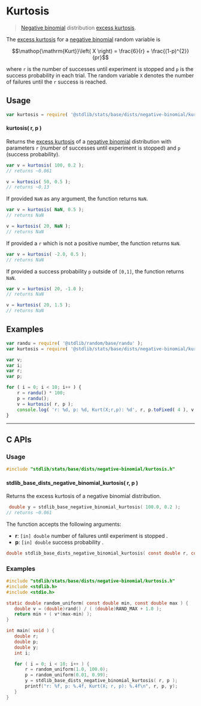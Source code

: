 <!--

@license Apache-2.0

Copyright (c) 2018 The Stdlib Authors.

Licensed under the Apache License, Version 2.0 (the "License");
you may not use this file except in compliance with the License.
You may obtain a copy of the License at

   http://www.apache.org/licenses/LICENSE-2.0

Unless required by applicable law or agreed to in writing, software
distributed under the License is distributed on an "AS IS" BASIS,
WITHOUT WARRANTIES OR CONDITIONS OF ANY KIND, either express or implied.
See the License for the specific language governing permissions and
limitations under the License.

-->

# Kurtosis

> [Negative binomial][negative-binomial-distribution] distribution [excess kurtosis][kurtosis].

<!-- Section to include introductory text. Make sure to keep an empty line after the intro `section` element and another before the `/section` close. -->

<section class="intro">

The [excess kurtosis][kurtosis] for a [negative binomial][negative-binomial-distribution] random variable is

<!-- <equation class="equation" label="eq:negative_binomial_kurtosis" align="center" raw="\operatorname{Kurt}\left( X \right) = \frac{6}{r} + \frac{(1-p)^{2}}{pr}" alt="Excess kurtosis for a negative binomial distribution."> -->

```math
\mathop{\mathrm{Kurt}}\left( X \right) = \frac{6}{r} + \frac{(1-p)^{2}}{pr}
```

<!-- <div class="equation" align="center" data-raw-text="\operatorname{Kurt}\left( X \right) = \frac{6}{r} + \frac{(1-p)^{2}}{pr}" data-equation="eq:negative_binomial_kurtosis">
    <img src="https://cdn.jsdelivr.net/gh/stdlib-js/stdlib@51534079fef45e990850102147e8945fb023d1d0/lib/node_modules/@stdlib/stats/base/dists/negative-binomial/kurtosis/docs/img/equation_negative_binomial_kurtosis.svg" alt="Excess kurtosis for a negative binomial distribution.">
    <br>
</div> -->

<!-- </equation> -->

where `r` is the number of successes until experiment is stopped and `p` is the success probability in each trial. The random variable `X` denotes the number of failures until the `r` success is reached. 

</section>

<!-- /.intro -->

<!-- Package usage documentation. -->

<section class="usage">

## Usage

```javascript
var kurtosis = require( '@stdlib/stats/base/dists/negative-binomial/kurtosis' );
```

#### kurtosis( r, p )

Returns the [excess kurtosis][kurtosis] of a [negative binomial][negative-binomial-distribution] distribution with parameters `r` (number of successes until experiment is stopped) and `p` (success probability).

```javascript
var v = kurtosis( 100, 0.2 );
// returns ~0.061

v = kurtosis( 50, 0.5 );
// returns ~0.13
```

If provided `NaN` as any argument, the function returns `NaN`.

```javascript
var v = kurtosis( NaN, 0.5 );
// returns NaN

v = kurtosis( 20, NaN );
// returns NaN
```

If provided a `r` which is not a positive number, the function returns `NaN`.

```javascript
var v = kurtosis( -2.0, 0.5 );
// returns NaN
```

If provided a success probability `p` outside of `[0,1]`, the function returns `NaN`.

```javascript
var v = kurtosis( 20, -1.0 );
// returns NaN

v = kurtosis( 20, 1.5 );
// returns NaN
```

</section>

<!-- /.usage -->

<!-- Package usage notes. Make sure to keep an empty line after the `section` element and another before the `/section` close. -->

<section class="notes">

</section>

<!-- /.notes -->

<!-- Package usage examples. -->

<section class="examples">

## Examples

<!-- eslint no-undef: "error" -->

```javascript
var randu = require( '@stdlib/random/base/randu' );
var kurtosis = require( '@stdlib/stats/base/dists/negative-binomial/kurtosis' );

var v;
var i;
var r;
var p;

for ( i = 0; i < 10; i++ ) {
    r = randu() * 100;
    p = randu();
    v = kurtosis( r, p );
    console.log( 'r: %d, p: %d, Kurt(X;r,p): %d', r, p.toFixed( 4 ), v.toFixed( 4 ) );
}
```

</section>

<!-- /.examples -->

<!-- Section to include cited references. If references are included, add a horizontal rule *before* the section. Make sure to keep an empty line after the `section` element and another before the `/section` close. -->

<!-- C interface documentation. -->

* * *

<section class="c">

## C APIs

<!-- Section to include introductory text. Make sure to keep an empty line after the intro `section` element and another before the `/section` close. -->

<section class="intro">

</section>

<!-- /.intro -->

<!-- C usage documentation. -->

<section class="usage">

### Usage

```c
#include "stdlib/stats/base/dists/negative-binomial/kurtosis.h"
```

#### stdlib_base_dists_negative_binomial_kurtosis( r, p )

Returns the excess kurtosis of a negative binomial distribution.

```c
 double y = stdlib_base_negative_binomial_kurtosis( 100.0, 0.2 );
// returns ~0.061
```

The function accepts the following arguments:

-   **r**: `[in] double` number of failures until experiment is stopped .
-   **p**: `[in] double` success probability .

```c
double stdlib_base_dists_negative_binomial_kurtosis( const double r, const double p );
```

</section>

<!-- /.usage -->

<!-- C API usage notes. Make sure to keep an empty line after the `section` element and another before the `/section` close. -->

<section class="notes">

</section>

<!-- /.notes -->

<!-- C API usage examples. -->

<section class="examples">

### Examples

```c
#include "stdlib/stats/base/dists/negative-binomial/kurtosis.h"
#include <stdlib.h>
#include <stdio.h>

static double random_uniform( const double min, const double max ) {
   double v = (double)rand() / ( (double)RAND_MAX + 1.0 );
   return min + ( v*(max-min) );
}

int main( void ) {
   double r;
   double p;
   double y;
   int i;

   for ( i = 0; i < 10; i++ ) {
       r = random_uniform(1.0, 100.0); 
       p = random_uniform(0.01, 0.99);
       y = stdlib_base_dists_negative_binomial_kurtosis( r, p );
       printf("r: %f, p: %.4f, Kurt(X; r, p): %.4f\n", r, p, y);
   }
}
```

</section>

<!-- /.examples -->

</section>

<!-- /.c -->

<!-- Section for related `stdlib` packages. Do not manually edit this section, as it is automatically populated. -->

<section class="related">

</section>

<!-- /.related -->

<!-- Section for all links. Make sure to keep an empty line after the `section` element and another before the `/section` close. -->

<section class="links">

[negative-binomial-distribution]: https://en.wikipedia.org/wiki/Negative_binomial_distribution

[kurtosis]: https://en.wikipedia.org/wiki/Kurtosis

</section>

<!-- /.links -->
